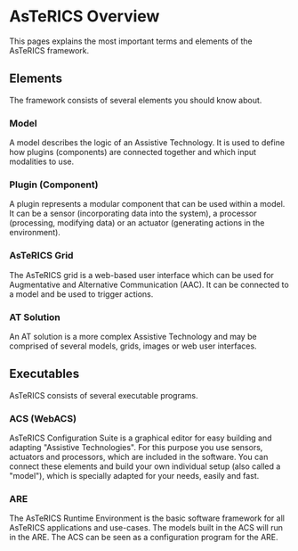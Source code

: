 # AsTeRICS Overview

This pages explains the most important terms and elements of the AsTeRICS framework.

## Elements

The framework consists of several elements you should know about.

### Model

A model describes the logic of an Assistive Technology. It is used to define how plugins (components) are connected together and which input modalities to use.

### Plugin (Component)

A plugin represents a modular component that can be used within a model.
It can be a sensor (incorporating data into the system), a processor (processing, modifying data) or an actuator (generating actions in the environment).

### AsTeRICS Grid

The AsTeRICS grid is a web-based user interface which can be used for Augmentative and Alternative Communication (AAC). It can be connected to a model and be used to trigger actions.

### AT Solution

An AT solution is a more complex Assistive Technology and may be comprised of several models, grids, images or web user interfaces.

## Executables

AsTeRICS consists of several executable programs.

### ACS (WebACS)

AsTeRICS Configuration Suite is a graphical editor for easy building and adapting
"Assistive Technologies".
For this purpose you use sensors, actuators and processors, which are included in
the software. You can connect these elements and build your own individual setup
(also called a "model"), which is specially adapted for your needs, easily and fast.

### ARE

The AsTeRICS Runtime Environment is the basic software framework for all
AsTeRICS applications and use-cases. The models built in the ACS will run in the
ARE. The ACS can be seen as a configuration program for the ARE.
